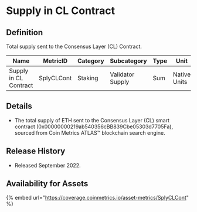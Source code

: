 # Supply in CL Contract

## Definition

Total supply sent to the Consensus Layer (CL) Contract.

| Name                  | MetricID   | Category | Subcategory      | Type | Unit         | Interval |
| --------------------- | ---------- | -------- | ---------------- | ---- | ------------ | -------- |
| Supply in CL Contract | SplyCLCont | Staking  | Validator Supply | Sum  | Native Units | 1 day    |

## Details

* The total supply of ETH sent to the Consensus Layer (CL) smart contract (0x00000000219ab540356cBB839Cbe05303d7705Fa), sourced from Coin Metrics ATLAS™ blockchain search engine.

## Release History

* Released September 2022.

## Availability for Assets

{% embed url="https://coverage.coinmetrics.io/asset-metrics/SplyCLCont" %}
